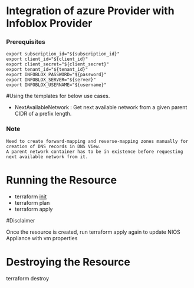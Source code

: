 # Integration of azure Provider with Infoblox Provider

### Prerequisites
```
export subscription_id="${subscription_id}"
export client_id="${client_id}"
export client_secret="${client_secret}"
export tenant_id="${tenant_id}"
export INFOBLOX_PASSWORD="${password}"
export INFOBLOX_SERVER="${server}"
export INFOBLOX_USERNAME="${username}"
```

#Using the templates for below use cases.
- NextAvailableNetwork : Get next available network from a given parent CIDR of a prefix length.

### Note
```
Need to create forward-mapping and reverse-mapping zones manually for creation of DNS records in DNS View.
A parent network container has to be in existence before requesting next available network from it.
```

# Running the Resource

- terraform [init](https://www.terraform.io/docs/commands/init.html)
- terraform plan
- terraform apply

#Disclaimer

 Once the resource is created, run terraform apply again to update NIOS Appliance with vm properties

# Destroying the Resource
 terraform destroy
